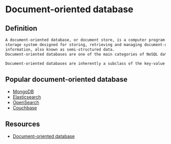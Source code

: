 # Document-oriented database

## Definition

```txt
A document-oriented database, or document store, is a computer program and data
storage system designed for storing, retrieving and managing document-oriented
information, also known as semi-structured data.
Document-oriented databases are one of the main categories of NoSQL databases.

Document-oriented databases are inherently a subclass of the key-value store, another NoSQL database concept.
```

## Popular document-oriented database

- [MongoDB](https://www.mongodb.com/)
- [Elasticsearch](https://www.elastic.co/blog/found-elasticsearch-as-nosql)
- [OpenSearch](https://opensearch.org/)
- [Couchbase](https://www.couchbase.com/)

## Resources

- [Document-oriented database](https://en.wikipedia.org/wiki/Document-oriented_database)